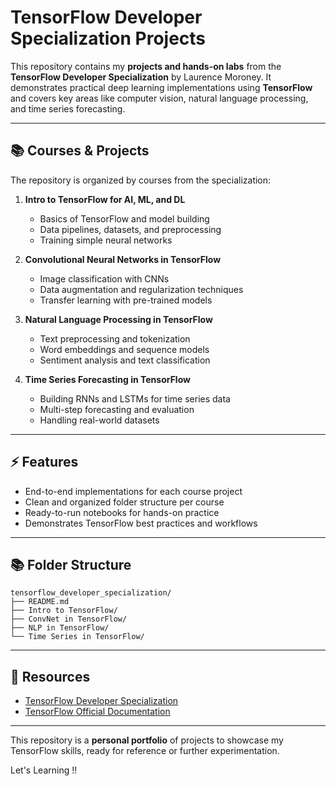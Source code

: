 # TensorFlow Developer Specialization Projects

This repository contains my **projects and hands-on labs** from the **TensorFlow Developer Specialization** by Laurence Moroney. It demonstrates practical deep learning implementations using **TensorFlow** and covers key areas like computer vision, natural language processing, and time series forecasting.

---

## 📚 Courses & Projects

The repository is organized by courses from the specialization:

1. **Intro to TensorFlow for AI, ML, and DL**

   * Basics of TensorFlow and model building
   * Data pipelines, datasets, and preprocessing
   * Training simple neural networks

2. **Convolutional Neural Networks in TensorFlow**

   * Image classification with CNNs
   * Data augmentation and regularization techniques
   * Transfer learning with pre-trained models

3. **Natural Language Processing in TensorFlow**

   * Text preprocessing and tokenization
   * Word embeddings and sequence models
   * Sentiment analysis and text classification

4. **Time Series Forecasting in TensorFlow**

   * Building RNNs and LSTMs for time series data
   * Multi-step forecasting and evaluation
   * Handling real-world datasets

---

## ⚡ Features

* End-to-end implementations for each course project
* Clean and organized folder structure per course
* Ready-to-run notebooks for hands-on practice
* Demonstrates TensorFlow best practices and workflows

---

## 📚 Folder Structure

```
tensorflow_developer_specialization/
├── README.md
├── Intro to TensorFlow/
├── ConvNet in TensorFlow/
├── NLP in TensorFlow/
└── Time Series in TensorFlow/
```

---

## 🔗 Resources

* [TensorFlow Developer Specialization](https://www.coursera.org/professional-certificates/tensorflow-in-practice)
* [TensorFlow Official Documentation](https://www.tensorflow.org/)

---

This repository is a **personal portfolio** of projects to showcase my TensorFlow skills, ready for reference or further experimentation.

Let's Learning !!
